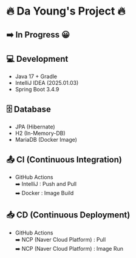 # 🔥 Da Young's Project 🔥  
## ➡️ In Progress 😀

## 💻 Development

- Java 17 + Gradle
- IntelliJ IDEA (2025.01.03)
- Spring Boot 3.4.9

## 🗄 Database
- JPA (Hibernate)
- H2 (In-Memory-DB)
- MariaDB (Docker Image)

## 📤 CI (Continuous Integration)
- GitHub Actions  
  ➡️ IntelliJ : Push and Pull️️  
  ➡️ Docker : Image Build


## 📥 CD (Continuous Deployment)
- GitHub Actions  
  ➡️ NCP (Naver Cloud Platform) : Pull  
  ➡️ NCP (Naver Cloud Platform) : Image Run